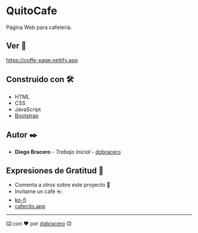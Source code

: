 # QuitoCafe

Página Web para cafetería.

## Ver 🚀

https://coffe-page.netlify.app

## Construido con 🛠️
* HTML
* CSS
* JavaScript
* [Bootstrap](https://getbootstrap.com/)

## Autor ✒️

* **Diego Bracero** - *Trabajo Inicial* - [dgbracero](https://github.com/dgbracero)

## Expresiones de Gratitud 🎁

* Comenta a otros sobre este proyecto 📢
* Invitame un café ☕: 
* [ko-fi](https://ko-fi.com/geovannydev) 
* [cafecito.app](https://cafecito.app/geovannydev)

---
⌨️ con ❤️ por [dgbracero](https://github.com/dgbracero) 😊

